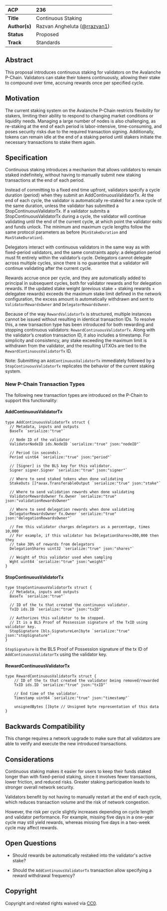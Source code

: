 | ACP           | 236                                                         |
|:--------------|:------------------------------------------------------------|
| **Title**     | Continuous Staking                                          |
| **Author(s)** | Razvan Angheluta ([@rrazvan1](https://github.com/rrazvan1)) |
| **Status**    | Proposed                                                    |
| **Track**     | Standards                                                   |

## Abstract

This proposal introduces continuous staking for validators on the Avalanche P-Chain. Validators can stake their tokens
continuously, allowing their stake to compound over time, accruing rewards once per specified cycle.

## Motivation

The current staking system on the Avalanche P-Chain restricts flexibility for stakers, limiting their ability to respond
to changing market conditions or liquidity needs. Managing a large number of nodes is also challenging, as re-staking at
the end of each period is labor-intensive, time-consuming, and poses security risks due to
the required transaction signing. Additionally, tokens can remain idle at the end of a staking period
until stakers initiate the necessary transactions to stake them again.

## Specification

Continuous staking introduces a mechanism that allows validators to remain staked indefinitely, without having to
manually submit new staking transactions at the end of each period.

Instead of committing to a fixed end time upfront, validators specify a cycle duration (period) when they submit an
AddContinuousValidatorTx. At the end of each cycle, the validator is automatically re-staked for a new cycle of the same
duration, unless the validator has submitted a StopContinuousValidatorTx. If a validator submits a
StopContinuousValidatorTx during a cycle, the validator will continue validating until the end of the current cycle, at
which point the validator exits and funds unlock. The minimum and maximum cycle lengths follow the same protocol
parameters as before (`MinStakeDuration` and `MaxStakeDuration`).

Delegators interact with continuous validators in the same way as with fixed-period validators, and the same constraints
apply: a delegation period must fit entirely within the validator’s cycle. Delegators cannot delegate across multiple
cycles, since there is no guarantee that a validator will continue validating after the current cycle.

Rewards accrue once per cycle, and they are automatically added to principal in subsequent cycles, both for validator
rewards and for delegation rewards. If the updated stake weight (previous stake + staking rewards + delegatee rewards)
exceeds the maximum stake limit defined in the network configuration, the excess amount is automatically withdrawn and
sent to `ValidatorRewardsOwner` and `DelegatorRewardsOwner`.

Because of the way `RewardValidatorTx` is structured, multiple instances cannot be issued without resulting in identical
transaction IDs. To resolve this, a new transaction type has been introduced for both rewarding and stopping continuous
validators: `RewardContinuousValidatorTx`. Along with the validator’s creation transaction ID, it also includes a
timestamp. For simplicity and consistency, any stake exceeding the maximum limit is withdrawn from the validator, and
the resulting UTXOs are tied to the `RewardContinuousValidatorTx` ID.

Note: Submitting an `AddContinuousValidatorTx` immediately followed by a `StopContinuousValidatorTx` replicates
the behavior of the current staking system.

### New P-Chain Transaction Types

The following new transaction types are introduced on the P-Chain to support this functionality:

#### AddContinuousValidatorTx

```golang
type AddContinuousValidatorTx struct {
  // Metadata, inputs and outputs
  BaseTx `serialize:"true"`
  
  // Node ID of the validator
  ValidatorNodeID ids.NodeID `serialize:"true" json:"nodeID"`
  
  // Period (in seconds).
  Period uint64 `serialize:"true" json:"period"`
  
  // [Signer] is the BLS key for this validator.
  Signer signer.Signer `serialize:"true" json:"signer"`
  
  // Where to send staked tokens when done validating
  StakeOuts []*avax.TransferableOutput `serialize:"true" json:"stake"`
  
  // Where to send validation rewards when done validating
  ValidatorRewardsOwner fx.Owner `serialize:"true" json:"validationRewardsOwner"`
  
  // Where to send delegation rewards when done validating
  DelegatorRewardsOwner fx.Owner `serialize:"true" json:"delegationRewardsOwner"`
  
  // Fee this validator charges delegators as a percentage, times 10,000
  // For example, if this validator has DelegationShares=300,000 then they
  // take 30% of rewards from delegators
  DelegationShares uint32 `serialize:"true" json:"shares"`
  
  // Weight of this validator used when sampling
  Wght uint64 `serialize:"true" json:"weight"`
}

```

#### StopContinuousValidatorTx

```golang
type StopContinuousValidatorTx struct {
  // Metadata, inputs and outputs
  BaseTx `serialize:"true"`
  
  // ID of the tx that created the continuous validator.
  TxID ids.ID `serialize:"true" json:"txID"`
  
  // Authorizes this validator to be stopped.
  // It is a BLS Proof of Possession signature of the TxID using validator key.
  StopSignature [bls.SignatureLen]byte `serialize:"true" json:"stopSignature"`
}
```

`StopSignature` is the BLS Proof of Possession signature of the tx ID of `AddContinuousValidatorTx` using the validator
key.

#### RewardContinuousValidatorTx

```golang
type RewardContinuousValidatorTx struct {
    // ID of the tx that created the validator being removed/rewarded
    TxID ids.ID `serialize:"true" json:"txID"`

    // End time of the validator.
    Timestamp uint64 `serialize:"true" json:"timestamp"`
    
    unsignedBytes []byte // Unsigned byte representation of this data
}

```

## Backwards Compatibility

This change requires a network upgrade to make sure that all validators are able to verify and execute the new
introduced transactions.

## Considerations

Continuous staking makes it easier for users to keep their funds staked longer than with fixed-period staking, since it
involves fewer transactions, lower friction, and reduced risks.
Greater staking participation leads to stronger overall network security.

Validators benefit by not having to manually restart at the end of each cycle, which reduces transaction volume and the
risk of network congestion.

However, the risk per cycle slightly increases depending on cycle length and validator performance. For example, missing
five days in a one-year cycle may still yield rewards, whereas missing five days in a two-week cycle may affect rewards.

## Open Questions

- Should rewards be automatically restaked into the validator's active stake?

- Should the `AddContinuousValidatorTx` transaction allow specifying a reward withdrawal frequency?

## Copyright

Copyright and related rights waived via [CC0](https://creativecommons.org/publicdomain/zero/1.0/).
